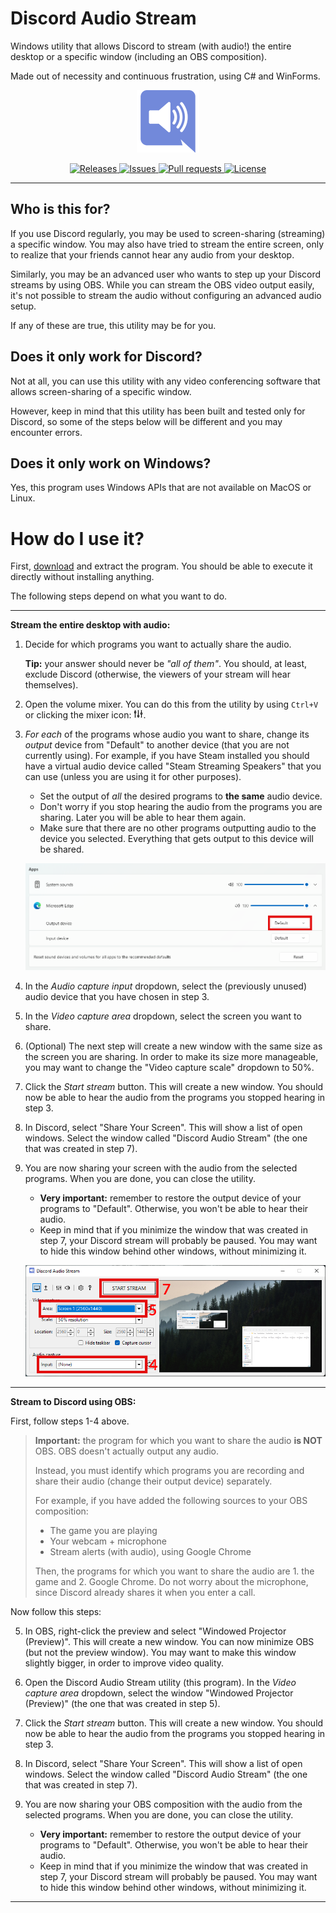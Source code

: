 # Discord Audio Stream

Windows utility that allows Discord to stream (with audio!) the entire desktop or a specific window (including an OBS composition).

Made out of necessity and continuous frustration, using C# and WinForms.


<p align="center">
    <img alt="Logo" src="DiscordAudioStream/resources/imgs/logo-100.png">
</p>
<p align="center">
    <a href="https://github.com/p-rivero/DiscordAudioStream/releases">
        <img alt="Releases" src="https://img.shields.io/github/downloads/p-rivero/DiscordAudioStream/total">
    </a>
    <a href="https://github.com/p-rivero/DiscordAudioStream/issues">
        <img alt="Issues" src="https://img.shields.io/github/issues/p-rivero/DiscordAudioStream">
    </a>
    <a href="https://github.com/p-rivero/DiscordAudioStream/pulls">
        <img alt="Pull requests" src="https://img.shields.io/github/issues-pr/p-rivero/DiscordAudioStream">
    </a>
    <a href="https://github.com/p-rivero/DiscordAudioStream/blob/master/LICENSE">
        <img alt="License" src="https://img.shields.io/github/license/p-rivero/DiscordAudioStream">
    </a>
</p>

---


## Who is this for?

If you use Discord regularly, you may be used to screen-sharing (streaming) a specific window. You may also have tried to stream the entire screen, only to realize that your friends cannot hear any audio from your desktop.

Similarly, you may be an advanced user who wants to step up your Discord streams by using OBS. While you can stream the OBS video output easily, it's not possible to stream the audio without configuring an advanced audio setup.

If any of these are true, this utility may be for you.


## Does it only work for Discord?

Not at all, you can use this utility with any video conferencing software that allows screen-sharing of a specific window.

However, keep in mind that this utility has been built and tested only for Discord, so some of the steps below will be different and you may encounter errors.


## Does it only work on Windows?

Yes, this program uses Windows APIs that are not available on MacOS or Linux.



# How do I use it?

First, [download](https://github.com/p-rivero/DiscordAudioStream/releases) and extract the program. You should be able to execute it directly without installing anything.
  
The following steps depend on what you want to do.

---

**Stream the entire desktop with audio:**

1. Decide for which programs you want to actually share the audio.

    **Tip:** your answer should never be *"all of them"*. You should, at least, exclude Discord (otherwise, the viewers of your stream will hear themselves).
    
2. Open the volume mixer. You can do this from the utility by using `Ctrl+V` or clicking the mixer icon: ![Volume mixer icon](DiscordAudioStream/resources/imgs/readme/mixer-button.png).

3. *For each* of the programs whose audio you want to share, change its *output* device from "Default" to another device (that you are not currently using). For example, if you have Steam installed you should have a virtual audio device called "Steam Streaming Speakers" that you can use (unless you are using it for other purposes).

    - Set the output of *all* the desired programs to **the same** audio device.
    - Don't worry if you stop hearing the audio from the programs you are sharing. Later you will be able to hear them again.
    - Make sure that there are no other programs outputting audio to the device you selected. Everything that gets output to this device will be shared.

    ![Change audio device in volume mixer](DiscordAudioStream/resources/imgs/readme/audio-device.png)

4. In the *Audio capture input* dropdown, select the (previously unused) audio device that you have chosen in step 3.

5. In the *Video capture area* dropdown, select the screen you want to share.

6. (Optional) The next step will create a new window with the same size as the screen you are sharing. In order to make its size more manageable, you may want to change the "Video capture scale" dropdown to 50%.

7. Click the *Start stream* button. This will create a new window. You should now be able to hear the audio from the programs you stopped hearing in step 3.

8. In Discord, select "Share Your Screen". This will show a list of open windows. Select the window called "Discord Audio Stream" (the one that was created in step 7).

9. You are now sharing your screen with the audio from the selected programs. When you are done, you can close the utility.

    - **Very important:** remember to restore the output device of your programs to "Default". Otherwise, you won't be able to hear their audio.
    - Keep in mind that if you minimize the window that was created in step 7, your Discord stream will probably be paused. You may want to hide this window behind other windows, without minimizing it.


    ![Video and audio dropdowns](DiscordAudioStream/resources/imgs/readme/dropdowns.png)
    
---

**Stream to Discord using OBS:**

First, follow steps 1-4 above.

> **Important:** the program for which you want to share the audio **is NOT** OBS. OBS doesn't actually output any audio.
> 
> Instead, you must identify which programs you are recording and share their audio (change their output device) separately.
> 
> For example, if you have added the following sources to your OBS composition:
> - The game you are playing
> - Your webcam + microphone
> - Stream alerts (with audio), using Google Chrome
> 
> Then, the programs for which you want to share the audio are 1. the game and 2. Google Chrome. Do not worry about the microphone, since Discord already shares it when you enter a call.

Now follow this steps:

5. In OBS, right-click the preview and select "Windowed Projector (Preview)". This will create a new window. You can now minimize OBS (but not the preview window). You may want to make this window slightly bigger, in order to improve video quality.

6. Open the Discord Audio Stream utility (this program). In the *Video capture area* dropdown, select the window "Windowed Projector (Preview)" (the one that was created in step 5).

7. Click the *Start stream* button. This will create a new window. You should now be able to hear the audio from the programs you stopped hearing in step 3.

8. In Discord, select "Share Your Screen". This will show a list of open windows. Select the window called "Discord Audio Stream" (the one that was created in step 7).

9. You are now sharing your OBS composition with the audio from the selected programs. When you are done, you can close the utility.

    - **Very important:** remember to restore the output device of your programs to "Default". Otherwise, you won't be able to hear their audio.
    - Keep in mind that if you minimize the window that was created in step 7, your Discord stream will probably be paused. You may want to hide this window behind other windows, without minimizing it.

---


